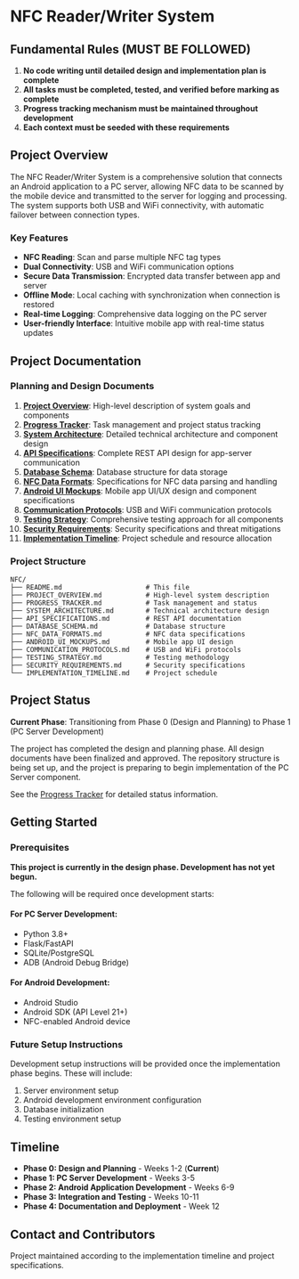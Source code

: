 # NFC Reader/Writer System

## Fundamental Rules (MUST BE FOLLOWED)
1. **No code writing until detailed design and implementation plan is complete**
2. **All tasks must be completed, tested, and verified before marking as complete**
3. **Progress tracking mechanism must be maintained throughout development**
4. **Each context must be seeded with these requirements**

## Project Overview

The NFC Reader/Writer System is a comprehensive solution that connects an Android application to a PC server, allowing NFC data to be scanned by the mobile device and transmitted to the server for logging and processing. The system supports both USB and WiFi connectivity, with automatic failover between connection types.

### Key Features

- **NFC Reading**: Scan and parse multiple NFC tag types
- **Dual Connectivity**: USB and WiFi communication options
- **Secure Data Transmission**: Encrypted data transfer between app and server
- **Offline Mode**: Local caching with synchronization when connection is restored
- **Real-time Logging**: Comprehensive data logging on the PC server
- **User-friendly Interface**: Intuitive mobile app with real-time status updates

## Project Documentation

### Planning and Design Documents

1. [**Project Overview**](PROJECT_OVERVIEW.md): High-level description of system goals and components
2. [**Progress Tracker**](PROGRESS_TRACKER.md): Task management and project status tracking
3. [**System Architecture**](SYSTEM_ARCHITECTURE.md): Detailed technical architecture and component design
4. [**API Specifications**](API_SPECIFICATIONS.md): Complete REST API design for app-server communication
5. [**Database Schema**](DATABASE_SCHEMA.md): Database structure for data storage
6. [**NFC Data Formats**](NFC_DATA_FORMATS.md): Specifications for NFC data parsing and handling
7. [**Android UI Mockups**](ANDROID_UI_MOCKUPS.md): Mobile app UI/UX design and component specifications
8. [**Communication Protocols**](COMMUNICATION_PROTOCOLS.md): USB and WiFi communication protocols
9. [**Testing Strategy**](TESTING_STRATEGY.md): Comprehensive testing approach for all components
10. [**Security Requirements**](SECURITY_REQUIREMENTS.md): Security specifications and threat mitigations
11. [**Implementation Timeline**](IMPLEMENTATION_TIMELINE.md): Project schedule and resource allocation

### Project Structure

```
NFC/
├── README.md                     # This file
├── PROJECT_OVERVIEW.md           # High-level system description
├── PROGRESS_TRACKER.md           # Task management and status
├── SYSTEM_ARCHITECTURE.md        # Technical architecture design
├── API_SPECIFICATIONS.md         # REST API documentation
├── DATABASE_SCHEMA.md            # Database structure
├── NFC_DATA_FORMATS.md           # NFC data specifications
├── ANDROID_UI_MOCKUPS.md         # Mobile app UI design
├── COMMUNICATION_PROTOCOLS.md    # USB and WiFi protocols
├── TESTING_STRATEGY.md           # Testing methodology
├── SECURITY_REQUIREMENTS.md      # Security specifications
└── IMPLEMENTATION_TIMELINE.md    # Project schedule
```

## Project Status

**Current Phase**: Transitioning from Phase 0 (Design and Planning) to Phase 1 (PC Server Development)

The project has completed the design and planning phase. All design documents have been finalized and approved. The repository structure is being set up, and the project is preparing to begin implementation of the PC Server component.

See the [Progress Tracker](PROGRESS_TRACKER.md) for detailed status information.

## Getting Started

### Prerequisites

**This project is currently in the design phase. Development has not yet begun.**

The following will be required once development starts:

#### For PC Server Development:
- Python 3.8+
- Flask/FastAPI
- SQLite/PostgreSQL
- ADB (Android Debug Bridge)

#### For Android Development:
- Android Studio
- Android SDK (API Level 21+)
- NFC-enabled Android device

### Future Setup Instructions

Development setup instructions will be provided once the implementation phase begins. These will include:

1. Server environment setup
2. Android development environment configuration 
3. Database initialization
4. Testing environment setup

## Timeline

- **Phase 0: Design and Planning** - Weeks 1-2 (**Current**)
- **Phase 1: PC Server Development** - Weeks 3-5
- **Phase 2: Android Application Development** - Weeks 6-9
- **Phase 3: Integration and Testing** - Weeks 10-11
- **Phase 4: Documentation and Deployment** - Week 12

## Contact and Contributors

Project maintained according to the implementation timeline and project specifications.
